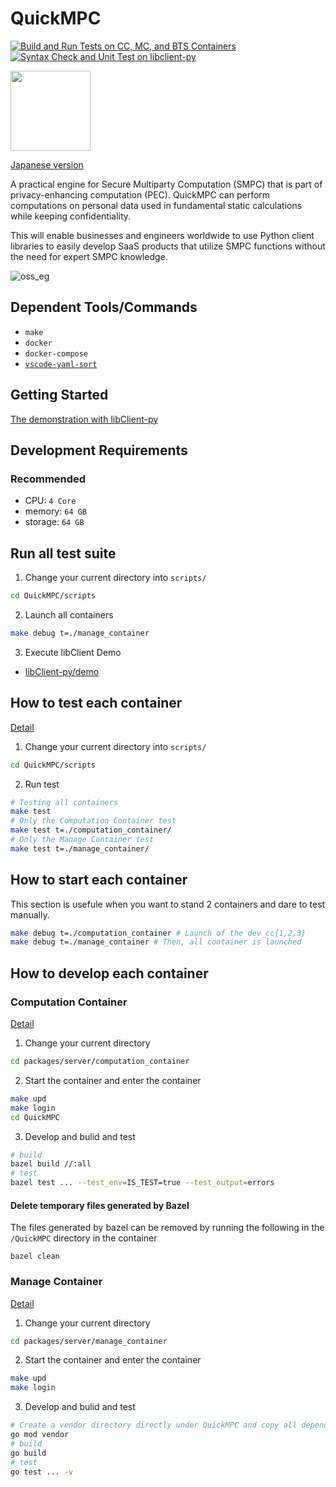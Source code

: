 # QuickMPC
[![Build and Run Tests on CC, MC, and BTS Containers](https://github.com/acompany-develop/QuickMPC/actions/workflows/test-server-all.yml/badge.svg)](https://github.com/acompany-develop/QuickMPC/actions/workflows/test-server-all.yml)
[![Syntax Check and Unit Test on libclient-py](https://github.com/acompany-develop/QuickMPC/actions/workflows/test-client-libclient-py.yml/badge.svg)](https://github.com/acompany-develop/QuickMPC/actions/workflows/test-client-libclient-py.yml)

<img src="https://user-images.githubusercontent.com/1694907/182115030-90fda7cf-068a-48bb-ba50-ee12be6af0b4.png" width=128>

[Japanese version](./README-ja.md)

A practical engine for Secure Multiparty Computation (SMPC) that is part of privacy-enhancing computation (PEC). QuickMPC can perform computations on personal data used in fundamental static calculations while keeping confidentiality.

This will enable businesses and engineers worldwide to use Python client libraries to easily develop SaaS products that utilize SMPC functions without the need for expert SMPC knowledge.

![oss_eg](https://user-images.githubusercontent.com/1694907/182254973-ee3092a6-ee28-49bb-aaf6-637225271a0b.png)

## Dependent Tools/Commands
- `make`
- `docker`
- `docker-compose`
- [`vscode-yaml-sort`](https://marketplace.visualstudio.com/items?itemName=PascalReitermann93.vscode-yaml-sort)

## Getting Started
[The demonstration with libClient-py](packages/client/libclient-py/demo/README.md)

## Development Requirements
### Recommended

- CPU: `4 Core`
- memory: `64 GB`
- storage: `64 GB`

## Run all test suite
1. Change your current directory into `scripts/`
```sh
cd QuickMPC/scripts
```
2. Launch all containers
```sh
make debug t=./manage_container
```
3. Execute libClient Demo
- [libClient-py/demo](packages/client/libclient-py/demo/README.md)

## How to test each container
[Detail](scripts/README.md)
1. Change your current directory into `scripts/`
```sh
cd QuickMPC/scripts
```
2. Run test
```sh
# Testing all containers
make test
# Only the Computation Container test
make test t=./computation_container/
# Only the Manage Container test
make test t=./manage_container/
```

## How to start each container
This section is usefule when you want to stand 2 containers and dare to test manually.
```sh
make debug t=./computation_container # Launch of the dev_cc{1,2,3}
make debug t=./manage_container # Then, all container is launched
```

## How to develop each container
### Computation Container
[Detail](packages/server/computation_container/README.md)
1. Change your current directory
```sh
cd packages/server/computation_container
```
2. Start the container and enter the container
```sh
make upd
make login
cd QuickMPC
```

3. Develop and bulid and test
```sh
# build
bazel build //:all
# test
bazel test ... --test_env=IS_TEST=true --test_output=errors
```

#### Delete temporary files generated by Bazel
The files generated by bazel can be removed by running the following in the `/QuickMPC` directory in the container

```
bazel clean
```

### Manage Container

[Detail](packages/server/manage_container/README.md)
1. Change your current directory
```sh
cd packages/server/manage_container
```
2. Start the container and enter the container
```sh
make upd
make login
```
3. Develop and bulid and test
```sh
# Create a vendor directory directly under QuickMPC and copy all dependent packages
go mod vendor
# build
go build
# test
go test ... -v
```
